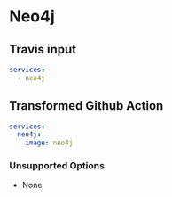 # Neo4j

## Travis input

```yaml
services:
  - neo4j
```

## Transformed Github Action

```yaml
services: 
  neo4j:
    image: neo4j
```

### Unsupported Options

- None
